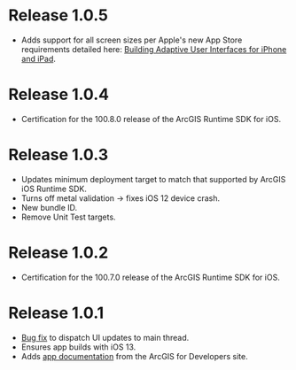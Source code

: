 # Release 1.0.5

* Adds support for all screen sizes per Apple's new App Store requirements detailed here: [Building Adaptive User Interfaces for iPhone and iPad](https://developer.apple.com/news/?id=01132020b).

# Release 1.0.4

* Certification for the 100.8.0 release of the ArcGIS Runtime SDK for iOS.

# Release 1.0.3

- Updates minimum deployment target to match that supported by ArcGIS iOS Runtime SDK.
- Turns off metal validation -> fixes iOS 12 device crash.
- New bundle ID.
- Remove Unit Test targets.

# Release 1.0.2

* Certification for the 100.7.0 release of the ArcGIS Runtime SDK for iOS.

# Release 1.0.1

* [Bug fix](https://github.com/Esri/maps-app-ios/issues/89) to dispatch UI updates to main thread.
* Ensures app builds with iOS 13.
* Adds [app documentation](/docs/index.md) from the ArcGIS for Developers site.
